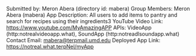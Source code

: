 Submitted by: Meron Abera (directory id: mabera)
Group Members: Meron Abera (mabera)
App Description: All users to add items to pantry and search for recipes using their ingredients3
YouTube Video Link: https://www.youtube.com/MyAmazingAPP
APIs: VideoApp (http:notrealvideoapp.what), SoundApp (http:notreadlsoundapp.what)
Contact Email: mabera@terpmail.umd.edu
Deployed App Link: https://notreal.what.terpNel/myApp
